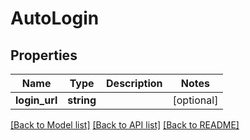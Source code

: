 # AutoLogin

## Properties
Name | Type | Description | Notes
------------ | ------------- | ------------- | -------------
**login_url** | **string** |  | [optional] 

[[Back to Model list]](../README.md#documentation-for-models) [[Back to API list]](../README.md#documentation-for-api-endpoints) [[Back to README]](../README.md)


